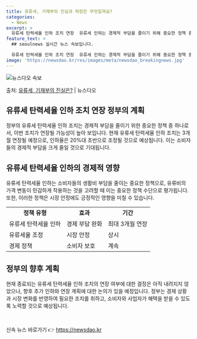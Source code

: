 ```yaml
---
title: 유류세, 기재부의 진실과 파장은 무엇일까요?
categories:
  - News
excerpt: >
  유류세 탄력세율 인하 조치 연장  유류세 인하는 경제적 부담을 줄이기 위해 중요한 정책 중 하나입니다. 이번…
feature_text: >
  ## seoulnews 실시간 뉴스 속보입니다.

  유류세 탄력세율 인하 조치 연장  유류세 인하는 경제적 부담을 줄이기 위해 중요한 정책 중 하나입니다. 이번…
image: 'https://newsdao.kr/res/images/meta/newsdao_breakingnews.jpg'
---
```


![뉴스다오 속보](https://newsdao.kr/res/images/meta/newsdao_breakingnews.jpg)

<p>출처: <a href="https://newsdao.kr/4210" rel="dofollow">유류세, 기재부의 진실은?</a> | 뉴스다오</p>

<h2 data-ke-size="size26">유류세 탄력세율 인하 조치 연장 정부의 계획</h2>
<p data-ke-size="size16">정부의 유류세 탄력세율 인하 조치는 경제적 부담을 줄이기 위한 중요한 정책 중 하나로서, 이번 조치가 연장될 가능성이 높아 보입니다. 현재 유류세 탄력세율 인하 조치는 3개월 연장될 예정으로, 인하율은 20%대 초반으로 조정될 것으로 예상됩니다. 이는 소비자들의 경제적 부담을 크게 줄일 것으로 기대됩니다.</p>

<h2 data-ke-size="size26">유류세 탄력세율 인하의 경제적 영향</h2>
<p data-ke-size="size16">유류세 탄력세율 인하는 소비자들의 생활비 부담을 줄이는 중요한 정책으로, 유류비의 가격 변동이 민감하게 작용하는 것을 고려할 때 이는 중요한 정책 수단으로 평가됩니다. 또한, 이러한 정책은 시장 안정에도 긍정적인 영향을 미칠 수 있습니다.</p>

<table>
  <tr>
    <td style="text-align: center; height: 17px;"><b>정책 유형</b></td>
    <td style="text-align: center; height: 17px;"><b>효과</b></td>
    <td style="text-align: center; height: 17px;"><b>기간</b></td>
  </tr>
  <tr>
    <td style="height: 17px;">유류세 탄력세율 인하</td>
    <td style="height: 17px;">경제 부담 완화</td>
    <td style="height: 17px;">최대 3개월 연장</td>
  </tr>
  <tr>
    <td style="height: 17px;">유류세율 조정</td>
    <td style="height: 17px;">시장 안정</td>
    <td style="height: 17px;">상시</td>
  </tr>
  <tr>
    <td style="height: 17px;">경제 정책</td>
    <td style="height: 17px;">소비자 보호</td>
    <td style="height: 17px;">계속</td>
  </tr>
</table>

<h2 data-ke-size="size26">정부의 향후 계획</h2>
<p data-ke-size="size16">현재 종료되는 유류세 탄력세율 인하 조치의 연장 여부에 대한 결정은 아직 내려지지 않았으나, 향후 추가 인하와 연장 계획에 대한 논의가 있을 예정입니다. 정부는 경제 상황과 시장 변화를 반영하여 필요한 조치를 취하고, 소비자와 사업자가 혜택을 받을 수 있도록 노력할 것으로 예상됩니다.</p>

<p data-ke-size="size16">&nbsp;</p> 

신속 뉴스 바로가기 👉 <a href="https://newsdao.kr" rel="dofollow">https://newsdao.kr</a>


